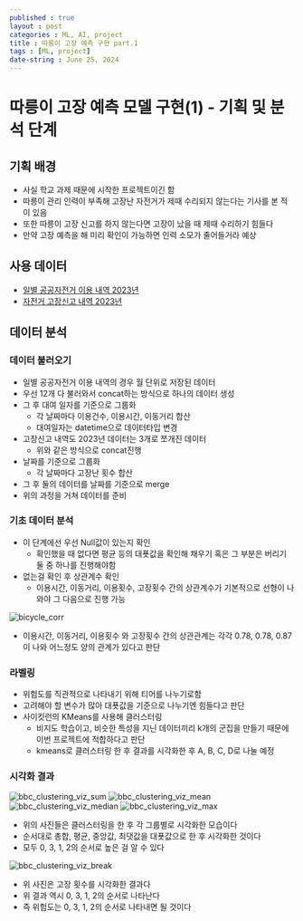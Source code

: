 ```yaml
---
published : true
layout : post
categories : ML, AI, project
title : 따릉이 고장 예측 구현 part.1
tags : [ML, project]
date-string : June 25, 2024
---
```


# 따릉이 고장 예측 모델 구현(1) - 기획 및 분석 단계

## 기획 배경
- 사실 학교 과제 때문에 시작한 프로젝트이긴 함
- 따릉이 관리 인력이 부족해 고장난 자전거가 제때 수리되지 않는다는 기사를 본 적이 있음
- 또한 따릉이 고장 신고를 하지 않는다면 고장이 났을 때 제때 수리하기 힘들다
- 만약 고장 예측을 해 미리 확인이 가능하면 인력 소모가 줄어들거라 예상

## 사용 데이터
- [일별 공공자전거 이용 내역 2023년](https://data.seoul.go.kr/dataList/OA-15246/F/1/datasetView.do)
- [자전거 고장신고 내역 2023년](https://data.seoul.go.kr/dataList/OA-15644/F/1/datasetView.do)

## 데이터 분석
### 데이터 불러오기
- 일별 공공자전거 이용 내역의 경우 월 단위로 저장된 데이터
- 우선 12개 다 불러와서 concat하는 방식으로 하나의 데이터 생성
- 그 후 대여 일자를 기준으로 그룹화
  - 각 날짜마다 이용건수, 이용시간, 이동거리 합산
  - 대여일자는 datetime으로 데이터타입 변경
- 고장신고 내역도 2023년 데이터는 3개로 쪼개진 데이터
  - 위와 같은 방식으로 concat진행
- 날짜를 기준으로 그룹화
  - 각 날짜마다 고장난 횟수 합산
- 그 후 둘의 데이터를 날짜를 기준으로 merge
- 위의 과정을 거쳐 데이터를 준비

### 기초 데이터 분석
- 이 단계에선 우선 Null값이 있는지 확인
  - 확인했을 때 없다면 평균 등의 대푯값을 확인해 채우기 혹은 그 부분은 버리기 둘 중 하나를 진행해야함
- 없는걸 확인 후 상관계수 확인
  - 이용시간, 이동거리, 이용횟수, 고장횟수 간의 상관계수가 기본적으로 선형이 나와야 그 다음으로 진행 가능

![bicycle_corr](https://github.com/jayiuk/jayiuk.github.io/assets/58243784/5f7c5d7d-f8fc-4f3c-867a-757c6b8ee3d7)
- 이용시간, 이동거리, 이용횟수 와 고장횟수 간의 상관관계는 각각 0.78, 0.78, 0.87이 나와 어느정도 양의 관계가 있다고 판단

### 라벨링
- 위험도를 직관적으로 나타내기 위해 티어를 나누기로함
- 고려해야 할 변수가 많아 대푯값을 기준으로 나누기엔 힘들다고 판단
- 사이킷런의 KMeans를 사용해 클러스터링
  - 비지도 학습이고, 비슷한 특성을 지닌 데이터끼리 k개의 군집을 만들기 때문에 이번 프로젝트에 적합하다고 판단
  - kmeans로 클러스터링 한 후 결과를 시각화한 후 A, B, C, D로 나눌 예정

### 시각화 결과
![bbc_clustering_viz_sum](https://github.com/jayiuk/jayiuk.github.io/assets/58243784/67a0be31-5eb3-4a38-93d9-f09638dd5eaa)
![bbc_clustering_viz_mean](https://github.com/jayiuk/jayiuk.github.io/assets/58243784/4a667727-896b-4a60-9109-6a648616b1f6)
![bbc_clustering_viz_median](https://github.com/jayiuk/jayiuk.github.io/assets/58243784/7291e85c-666b-49b8-9481-9b6695a64dee)
![bbc_clustering_viz_max](https://github.com/jayiuk/jayiuk.github.io/assets/58243784/9802a91a-c5c6-43f6-8e7b-d6ff7fff3e34)

- 위의 사진들은 클러스터링을 한 후 각 그룹별로 시각화한 모습이다
- 순서대로 총합, 평균, 중앙값, 최댓값을 대푯값으로 한 후 시각화한 것이다
- 모두 0, 3, 1, 2의 순서로 높은 걸 알 수 있다

![bbc_clustering_viz_break](https://github.com/jayiuk/jayiuk.github.io/assets/58243784/34e752d8-1fbe-4f7d-8303-3160eaa51f43)
- 위 사진은 고장 횟수를 시각화한 결과다
- 위 결과 역시 0, 3, 1, 2의 순서로 나타난다
- 즉 위험도는 0, 3, 1, 2의 순서로 나타내면 될 것이다